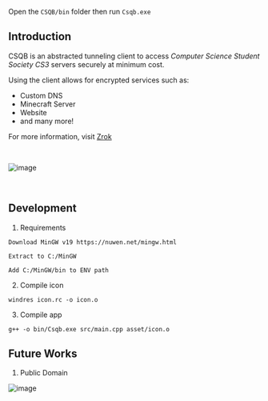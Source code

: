 
Open the `CSQB/bin` folder then run `Csqb.exe`


## Introduction

CSQB is an abstracted tunneling client to access <i>Computer Science Student Society CS3</i> servers securely at minimum cost.

Using the client allows for encrypted services such as:
- Custom DNS
- Minecraft Server
- Website
- and many more!

For more information, visit [Zrok](https://zrok.io/)

<br>

![image](https://github.com/user-attachments/assets/f3e69f67-ecc2-4b45-8284-45e584fa98a7)

<br>

## Development

1. Requirements
```
Download MinGW v19 https://nuwen.net/mingw.html

Extract to C:/MinGW

Add C:/MinGW/bin to ENV path 
```

2. Compile icon

```
windres icon.rc -o icon.o
```


3. Compile app

```
g++ -o bin/Csqb.exe src/main.cpp asset/icon.o
```


## Future Works

1. Public Domain

![image](https://github.com/user-attachments/assets/6aed4b0c-706b-49ed-8f76-f08214daba2c)
